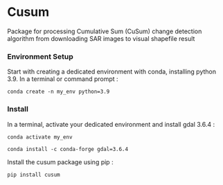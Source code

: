 # Cusum

Package for processing Cumulative Sum (CuSum) change detection algorithm from downloading SAR images to visual shapefile result

### Environment Setup

Start with creating a dedicated environment with conda, installing python 3.9. In a terminal or command prompt : 

`conda create -n my_env python=3.9`

### Install

In a terminal, activate your dedicated environment and install gdal 3.6.4 : 

`conda activate my_env`

`conda install -c conda-forge gdal=3.6.4`

Install the cusum package using pip : 

`pip install cusum`

